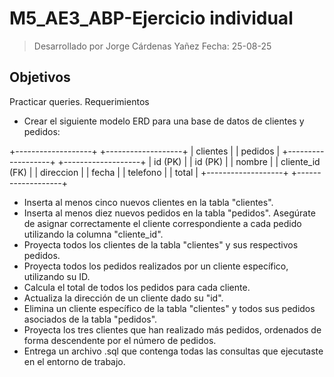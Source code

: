# M5_AE3_ABP-Ejercicio individual

>Desarrollado por Jorge Cárdenas Yañez
>Fecha: 25-08-25

## Objetivos

Practicar queries.
Requerimientos

* Crear el siguiente modelo ERD para una base de datos de clientes y pedidos:

+-------------------+         +-------------------+
|      clientes     |         |      pedidos      |
+-------------------+         +-------------------+
| id (PK)           |         | id (PK)           |
| nombre            |         | cliente_id (FK)   |
| direccion         |         | fecha             |
| telefono          |         | total             |
+-------------------+         +-------------------+

* Inserta al menos cinco nuevos clientes en la tabla "clientes".
* Inserta al menos diez nuevos pedidos en la tabla "pedidos". Asegúrate de asignar correctamente el cliente correspondiente a cada pedido utilizando la columna "cliente_id".
* Proyecta todos los clientes de la tabla "clientes" y sus respectivos pedidos.
* Proyecta todos los pedidos realizados por un cliente específico, utilizando su ID.
* Calcula el total de todos los pedidos para cada cliente.
* Actualiza la dirección de un cliente dado su "id".
* Elimina un cliente específico de la tabla "clientes" y todos sus pedidos asociados de la tabla "pedidos".
* Proyecta los tres clientes que han realizado más pedidos, ordenados de forma descendente por el número de pedidos.
* Entrega un archivo .sql que contenga todas las consultas que ejecutaste en el entorno de trabajo.